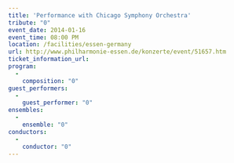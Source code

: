```yaml
---
title: 'Performance with Chicago Symphony Orchestra'
tribute: "0"
event_date: 2014-01-16
event_time: 08:00 PM
location: /facilities/essen-germany
url: http://www.philharmonie-essen.de/konzerte/event/51657.htm
ticket_information_url: 
program: 
  -
    composition: "0"
guest_performers: 
  -
    guest_performer: "0"
ensembles: 
  -
    ensemble: "0"
conductors: 
  -
    conductor: "0"
---
```

